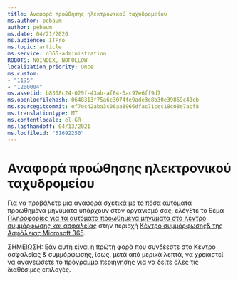 ```yaml
---
title: Αναφορά προώθησης ηλεκτρονικού ταχυδρομείου
ms.author: pebaum
author: pebaum
ms.date: 04/21/2020
ms.audience: ITPro
ms.topic: article
ms.service: o365-administration
ROBOTS: NOINDEX, NOFOLLOW
localization_priority: Once
ms.custom:
- "1195"
- "1200004"
ms.assetid: b8308c24-029f-43ab-af84-0ac97e6ff9d7
ms.openlocfilehash: 0648313f75a6c3074fe9ade3e8b30e39869c40cb
ms.sourcegitcommit: ef7ec42aba3c06aa8966dfac71cec18c08e7acf8
ms.translationtype: MT
ms.contentlocale: el-GR
ms.lasthandoff: 04/13/2021
ms.locfileid: "51692250"
---
```

# <a name="email-forwarding-report"></a>Αναφορά προώθησης ηλεκτρονικού ταχυδρομείου

Για να προβάλετε μια αναφορά σχετικά με το πόσα αυτόματα προωθημένα μηνύματα υπάρχουν στον οργανισμό σας, ελέγξτε το θέμα [Πληροφορίες για τα αυτόματα προωθημένα μηνύματα στο Κέντρο συμμόρφωσης και ασφαλείας](https://docs.microsoft.com/microsoft-365/security/office-365-security/mfi-auto-forwarded-messages-report) στην περιοχή [Κέντρο συμμόρφωσης&amp; της Ασφάλειας Microsoft 365](https://protection.office.com/#/homepage).
  
ΣΗΜΕΙΩΣΗ: Εάν αυτή είναι η πρώτη φορά που συνδέεστε στο Κέντρο ασφαλείας &amp; συμμόρφωσης, ίσως, μετά από μερικά λεπτά, να χρειαστεί να ανανεώσετε το πρόγραμμα περιήγησης για να δείτε όλες τις διαθέσιμες επιλογές.
  